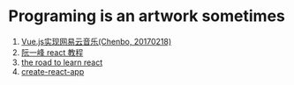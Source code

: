 # Programing is an artwork sometimes

1. [Vue.js实现网易云音乐(Chenbo, 20170218)](https://segmentfault.com/a/1190000008370588)
2. [阮一峰 react 教程](http://www.ruanyifeng.com/blog/2015/03/react.html)
3. [the road to learn react](https://github.com/the-road-to-learn-react/the-road-to-learn-react-chinese)
4. [create-react-app](https://github.com/facebook/create-react-app)
